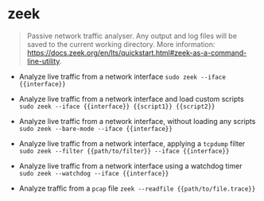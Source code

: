 # zeek
> Passive network traffic analyser.
> Any output and log files will be saved to the current working directory.
> More information: <https://docs.zeek.org/en/lts/quickstart.html#zeek-as-a-command-line-utility>.

- Analyze live traffic from a network interface
`sudo zeek --iface {{interface}}`

- Analyze live traffic from a network interface and load custom scripts
`sudo zeek --iface {{interface}} {{script1}} {{script2}}`

- Analyze live traffic from a network interface, without loading any scripts
`sudo zeek --bare-mode --iface {{interface}}`

- Analyze live traffic from a network interface, applying a `tcpdump` filter
`sudo zeek --filter {{path/to/filter}} --iface {{interface}}`

- Analyze live traffic from a network interface using a watchdog timer
`sudo zeek --watchdog --iface {{interface}}`

- Analyze traffic from a `pcap` file
`zeek --readfile {{path/to/file.trace}}`
